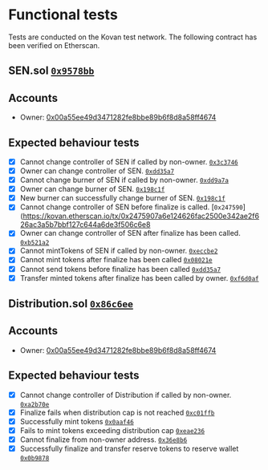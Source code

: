 # Functional tests
Tests are conducted on the Kovan test network. The following contract has been verified on Etherscan.

## SEN.sol [`0x9578bb`](https://kovan.etherscan.io/address/0x9578bbc4d83c31ae61013339d9645a3bcbf74a23#code)

## Accounts

* Owner: [0x00a55ee49d3471282fe8bbe89b6f8d8a58ff4674](https://kovan.etherscan.io/address/0x00a55ee49d3471282fe8bbe89b6f8d8a58ff4674)

## Expected behaviour tests

  - [x] Cannot change controller of SEN if called by non-owner. [`0x3c3746`](https://kovan.etherscan.io/tx/0x3c3746eb38f959974b1f1ed10dac1797ad6952d7f79e3acc874175de9517f53d)
  - [x] Owner can change controller of SEN. [`0xdd35a7`](https://kovan.etherscan.io/tx/0xdd35a7ce50ae58e0a1abf25c1f8256051215a0c7e03d61615b677a1372a5fe6f)
  - [x] Cannot change burner of SEN if called by non-owner. [`0xdd9a7a`](https://kovan.etherscan.io/tx/0xdd9a7a23baa673edd30d217bccefa0c6cc5f7482707d79d0535306f55a6a37b0)
  - [x] Owner can change burner of SEN. [`0x198c1f`](https://kovan.etherscan.io/tx/0x198c1f9268340bdefb6e9322d009a95360e90a8086b93a1dbc4e52d6a91dd5b0)
  - [x] New burner can successfully change burner of SEN. [`0x198c1f`](https://kovan.etherscan.io/tx/0x96475944b67432b1e977f1bfee168554a8092ccedfaa5c17ab39eccc4157cf54)
  - [x] Cannot change controller of SEN before finalize is called. [`0x247590`](https://kovan.etherscan.io/tx/0x2475907a6e124626fac2500e342ae2f626ac3a5b7bbf127c644a6de3f506c6e8
  - [x] Owner can change controller of SEN after finalize has been called. [`0xb521a2`](https://kovan.etherscan.io/tx/0xb521a2872660748dedb8062a4ca8134236975e9d7d277c233e76d665da22a879)
  - [x] Cannot mintTokens of SEN if called by non-owner. [`0xeccbe2`](https://kovan.etherscan.io/tx/0xeccbe2c8da87cf597b5617f7254c52e31f08751248b8125fa5ff83b5ef35d24d)
  - [x] Cannot mint tokens after finalize has been called [`0x08021e`](https://kovan.etherscan.io/tx/0x08021ea613bfde67e12cace53af6ddcb93fb7c795013307fa6de55dbd9c011b5)
  - [x] Cannot send tokens before finalize has been called [`0xdd35a7`](https://kovan.etherscan.io/tx/0x2817292dd27272f73b9864289931a5aa7700b55ea5c93fc15229bfa5f8e86e3c)
  - [x] Transfer minted tokens after finalize has been called by owner. [`0xf6d0af`](https://kovan.etherscan.io/tx/0xf6d0af260d88f214225a27d9dfd93a9e568422d4c6bca1142388aa4f9e9bb88c)

## Distribution.sol [`0x86c6ee`](https://kovan.etherscan.io/address/0x86c6eeaca5ae56ebc0ea5a7834ababd71aaa78e5#code)

## Accounts

* Owner: [0x00a55ee49d3471282fe8bbe89b6f8d8a58ff4674](https://kovan.etherscan.io/address/0x00a55ee49d3471282fe8bbe89b6f8d8a58ff4674)

## Expected behaviour tests

 - [x] Cannot change controller of Distribution if called by non-owner. [`0xa2b70e`](https://kovan.etherscan.io/tx/0xa2b70ee2b405b9764c4cd74f60cc679db58847f6b1678a0e29f65cdc12841a07)
 - [x] Finalize fails when distribution cap is not reached [`0xc01ffb`](https://kovan.etherscan.io/tx/0xc01ffbe29c2eb71a413a1aa38d136a5b823e4ee9a5438f19fbcc6740b9d7d154)
 - [x] Successfully mint tokens [`0x0aaf46`](https://kovan.etherscan.io/tx/0x0aaf46bdfd816abfce3ad520a7025ba2cd1abf237a7321009f061c9433bafe00)
 - [x] Fails to mint tokens exceeding distribution cap [`0xeae236`](https://kovan.etherscan.io/tx/0xeae2364d7661953802066bdbf669262e052b9a9d7708632fcc8b469c24acf708)
 - [x] Cannot finalize from non-owner address. [`0x36e8b6`](https://kovan.etherscan.io/tx/0x36e8b69bd0436b2c42bb7c866af45c028f573da3c6fb793565c69f2a91a92bf8)
 - [x] Successfully finalize and transfer reserve tokens to reserve wallet [`0x0b9878`](https://kovan.etherscan.io/tx/0x0b987883128c6c2cfcfb26fa5b0fd53273afc83f262c4b85d291cd5738164ba4)
